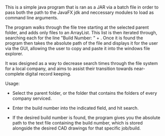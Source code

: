 This is a simple java program that is ran as a JAR via a batch file in order to pass both the path to the JavaFX jdk and neccessary modules to load as command line arguments.

The program walks through the file tree starting at the selected parent folder, and adds only files to an ArrayList. This list is then iterated through, searching each for the line "Build Number: " + <desired build number>. Once it is found the program then takes the absolute path of the file and displays it for the user via the GUI, allowing the user to copy and paste it into the windows file explorer.

It was designed as a way to decrease search times through the file system for a local company, and aims to assist their transition towards near-complete digital record keeping. 

Usage:

- Select the parent folder, or the folder that contains the folders of every company serviced.

- Enter the build number into the indicated field, and hit search.

- If the desired build number is found, the program gives you the absolute path to the text file containing the build number, which is stored alongside the desired CAD drawings for that specific job/build.
